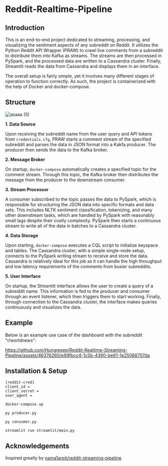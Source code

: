 # Reddit-Realtime-Pipeline

## Introduction
This is an end-to-end project dedicated to streaming, processing, and visualizing the sentiment aspects of any subreddit on Reddit. It utilizes the Python Reddit API Wrapper (PRAW) to crawl live comments from a subreddit to distribute them into Kafka as streams. The streams are then processed in PySpark, and the processed data are written to a Cassandra cluster. Finally, Streamlit reads the data from Cassandra and displays them in an interface. 

The overall setup is fairly simple, yet it involves many different stages of operation to function correctly. As such, the project is containerized with the help of Docker and docker-compose.  

## Structure

![asaaa (5)](https://github.com/Hungreeee/Reddit-Realtime-Streaming-Pipeline/assets/46376260/ae39057e-d5de-4f43-b1b8-6c1b328191c1)

**1. Data Source**

Upon receiving the subreddit name from the user query and API tokens from `credentials.cfg`, PRAW starts a comment stream of the specified subreddit and parses the data in JSON format into a Kakfa producer. The producer then sends the data to the Kafka broker.

**2. Message Broker**

On startup, `docker-compose` automatically creates a specified topic for the comment stream. Through this topic, the Kafka broker then distributes the message from the producer to the downstream consumer.

**3. Stream Processor**

A consumer subscribed to the topic passes the data to PySpark, which is responsible for structuring the JSON data into specific formats and data sets. This includes NLTK sentiment classification, tokenizing, and many other downstream tasks, which are handled by PySpark with reasonably small lags despite their costly complexity. PySpark then starts a continuous stream to write all of the data in batches to a Cassandra cluster. 

**4. Data Storage**

Upon starting, `docker-compose` executes a CQL script to initialize keyspace and tables. The Cassandra cluster, with a simple single-node setup, connects to the PySpark writing stream to receive and store the data. Cassandra is relatively ideal for this job as it can handle the high throughput and low latency requirements of the comments from busier subreddits. 

**5. User Interface**

On startup, the Streamlit interface allows the user to create a query of a subreddit name. This information is fed to the producer and consumer through an event listener, which then triggers them to start working. Finally, through connection to the Cassandra cluster, the interface makes queries continuously and visualizes the data. 

## Example
Below is an example use case of the dashboard with the subreddit "r/worldnews":

https://github.com/Hungreeee/Reddit-Realtime-Streaming-Pipeline/assets/46376260/e99fbcc4-1c5b-4390-be61-1e25088707da

## Installation & Setup

```
[reddit-cred]
client_id = 
client_secret = 
user_agent = 
```

```
docker-compose up
```

```
py producer.py
```

```
py consumer.py
```

```
streamlit run streamlit/main.py
```

## Acknowledgements
Inspired greatly by [nama1arpit/reddit-streaming-pipeline](https://github.com/nama1arpit/reddit-streaming-pipeline/tree/main)

